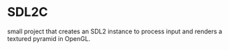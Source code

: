 # SDL2C
small project that creates an SDL2 instance to process input and renders a textured pyramid in OpenGL.
